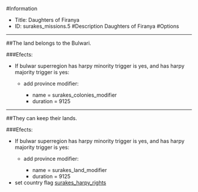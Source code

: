 #Information
 - Title: Daughters of Firanya
 - ID: surakes_missions.5
#Description
Daughters of Firanya
#Options

___
##The land belongs to the Bulwari.

###Efects:<ul><li>If bulwar superregion has harpy minority trigger is yes, and has harpy majority trigger is yes:</li><ul><li>add province modifier:</li><ul><li>name = surakes_colonies_modifier</li><li>duration = 9125</li></ul></ul></ul>

___
##They can keep their lands.

###Efects:<ul><li>If bulwar superregion has harpy minority trigger is yes, and has harpy majority trigger is yes:</li><ul><li>add province modifier:</li><ul><li>name = surakes_land_modifier</li><li>duration = 9125</li></ul></ul><li>set country flag [surakes_harpy_rights](../flags/surakes_harpy_rights.md)</li></ul>
